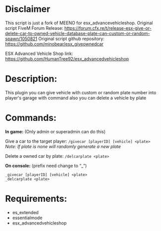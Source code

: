 # **Disclaimer**
This script is just a fork of MEENO for esx_advancevehicleshop.
Original script FiveM Forum Release: https://forum.cfx.re/t/release-esx-give-or-delete-car-to-owned-vehicle-database-plate-can-custom-or-random-spawn/1050821
Original script github repository: https://github.com/minobear/esx_giveownedcar

ESX Advanced Vehicle Shop link: https://github.com/HumanTree92/esx_advancedvehicleshop


# **Description:**
This plugin you can give vehicle with custom or random plate number into player's garage with command
also you can delete a vehicle by plate

# **Commands:**
**In game:** (Only admin or superadmin can do this)

Give a car to the target player: ``/givecar [playerID] [vehicle] <plate>``
_Note: If plate is none will randomly generate a new plate_

Delete a owned car by plate: ``/delcarplate <plate>``

**On console:** (prefix need change to “_”)
```
_givecar [playerID] [vehicle] <plate>
_delcarplate <plate>
```

# **Requirements:**
* es_extended
* essentialmode
* esx_advancedvehicleshop 
